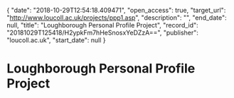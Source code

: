 {
  "date": "2018-10-29T12:54:18.409471", 
  "open_access": true, 
  "target_url": "http://www.loucoll.ac.uk/projects/ppp1.asp", 
  "description": "", 
  "end_date": null, 
  "title": "Loughborough Personal Profile Project", 
  "record_id": "20181029T125418/H2ypkFm7hHeSnosxYeDZzA==", 
  "publisher": "loucoll.ac.uk", 
  "start_date": null
}

# Loughborough Personal Profile Project


